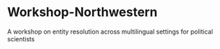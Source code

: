 # Workshop-Northwestern
A workshop on entity resolution across multilingual settings for political scientists
